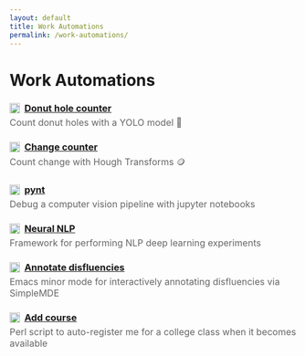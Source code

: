 ```yaml
---
layout: default
title: Work Automations
permalink: /work-automations/
---
```


<h1>Work Automations</h1>

<h3 style="margin-bottom: 0;">
  <img
    src="https://github.githubassets.com/images/modules/logos_page/GitHub-Mark.png"
    width="18"
    style="vertical-align:-3px; margin-right:4px;"
  >
  <a href="https://github.com/ebanner/donut-hole-counter">
    Donut hole counter
  </a>
</h3>
<p style="margin-top: 5px; color: #666; font-size: 16px;">
  Count donut holes with a YOLO model 🍩
</p>

<h3 style="margin-bottom: 0;">
  <img
    src="https://github.githubassets.com/images/modules/logos_page/GitHub-Mark.png"
    width="18"
    style="vertical-align:-3px; margin-right:4px;"
  >
  <a href="https://github.com/ebanner/change-counter">
    Change counter
  </a>
</h3>
<p style="margin-top: 5px; color: #666; font-size: 16px;">
  Count change with Hough Transforms 🪙
</p>

<h3 style="margin-bottom: 0;">
  <img
    src="https://github.githubassets.com/images/modules/logos_page/GitHub-Mark.png"
    width="18"
    style="vertical-align:-3px; margin-right:4px;"
  >
  <a href="https://github.com/ebanner/pynt">pynt</a>
</h3>
<p style="margin-top: 5px; color: #666; font-size: 16px;">
  Debug a computer vision pipeline with jupyter notebooks
</p>

<h3 style="margin-bottom: 0;">
  <img
    src="https://github.githubassets.com/images/modules/logos_page/GitHub-Mark.png"
    width="18"
    style="vertical-align:-3px; margin-right:4px;"
  >
  <a href="https://github.com/ebanner/neural-nlp">Neural NLP</a>
</h3>
<p style="margin-top: 5px; color: #666; font-size: 16px;">
  Framework for performing NLP deep learning experiments
</p>

<h3 style="margin-bottom: 0;">
  <img
    src="https://github.githubassets.com/images/modules/logos_page/GitHub-Mark.png"
    width="18"
    style="vertical-align:-3px; margin-right:4px;"
  >
  <a href="https://github.com/ebanner/dotfiles/blob/14818ad5686e6aafd263cb4673f8fd412366cccd/elisp/simple-mde.el">Annotate disfluencies</a>
</h3>
<p style="margin-top: 5px; color: #666; font-size: 16px;">
  Emacs minor mode for interactively annotating disfluencies via SimpleMDE
</p>

<h3 style="margin-bottom: 0;">
  <img
    src="https://github.githubassets.com/images/modules/logos_page/GitHub-Mark.png"
    width="18"
    style="vertical-align:-3px; margin-right:4px;"
  >
  <a href="https://github.com/ebanner/scripts/blob/master/add_course.pl">Add course</a>
</h3>
<p style="margin-top: 5px; color: #666; font-size: 16px;">
  Perl script to auto-register me for a college class when it becomes available
</p>

